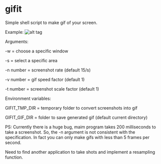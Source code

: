 # gifit

Simple shell script to make gif of your screen.

Example:
![alt tag](http://s24.postimg.org/h6dln48j9/2015_12_23_03_21_53_gif.gif)

Arguments:

-w = choose a specific window

-s = select a specific area

-n number = screenshot rate (default 15/s)

-v number = gif speed factor (default 1)

-t number = screenshot scale factor (default 1)


Environment variables:

GIFIT_TMP_DIR = temporary folder to convert screenshots into gif

GIFIT_GIF_DIR = folder to save generated gif (default current directory)


PS: Currently there is a huge bug, maim program takes 200 milliseconds to take a screenshot. So, the -n argument is not consistent with the specification. In fact you can only make gifs with less than 5 frames per second.

Need to find another application to take shots and implement a resampling function.
